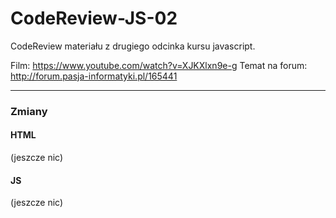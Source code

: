 # CodeReview-JS-02
CodeReview materiału z drugiego odcinka kursu javascript.

Film: https://www.youtube.com/watch?v=XJKXlxn9e-g
Temat na forum: http://forum.pasja-informatyki.pl/165441

---

### Zmiany
#### HTML
(jeszcze nic)
#### JS
(jeszcze nic)
